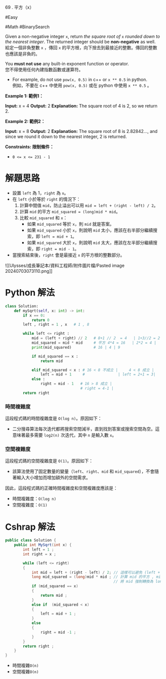 69 . 平方（x）

#Easy

#Math 
#BinarySearch 

Given a non-negative integer `x`, return _the square root of_ `x` _rounded down to the nearest integer_. The returned integer should be **non-negative** as well.  
給定一個非負整數 `x` ，傳回 `x` 的平方根，向下捨去到最接近的整數。傳回的整數也應該是非負的。

You **must not use** any built-in exponent function or operator.  
您不得使用任何內建指數函數或運算符。

- For example, do not use `pow(x, 0.5)` in c++ or `x ** 0.5` in python.  
    例如，不要在 c++ 中使用 `pow(x, 0.5)` 或在 python 中使用 `x ** 0.5` 。

**Example 1: 範例1：**

**Input:** x = 4
**Output:** 2
**Explanation:** The square root of 4 is 2, so we return 2.

**Example 2: 範例2：**

**Input:** x = 8
**Output:** 2
**Explanation:** The square root of 8 is 2.82842..., and since we round it down to the nearest integer, 2 is returned.

**Constraints: 限制條件：**

- `0 <= x <= 231 - 1`


# 解題思路

- 設置 `left` 為 1，`right` 為 `x`。
- 在 `left` 小於等於 `right` 的情況下：
    1. 計算中間值 `mid`，防止溢出可以用 `mid = left + (right - left) / 2`。
    2. 計算 `mid` 的平方 `mid_squared = (long)mid * mid`。
    3. 比較 `mid_squared` 和 `x`：
        - 如果 `mid_squared` 等於 `x`，則 `mid` 就是答案。
        - 如果 `mid_squared` 小於 `x`，則說明 `mid` 太小，應該在右半部分繼續搜索，即 `left = mid + 1`。
        - 如果 `mid_squared` 大於 `x`，則說明 `mid` 太大，應該在左半部分繼續搜索，即 `right = mid - 1`。
- 當搜索結束後，`right` 會是最接近 `x` 的平方根的整數部分。


![[Ulysses/成長筆記本/資料工程師/附件圖片檔/Pasted image 20240703073110.png]]

# Python 解法

```python
class Solution:
    def mySqrt(self, x: int) -> int:
        if x == 0:
            return 0
        left , right = 1 , x   # 1 , 8

        while left <= right : 
            mid = (left + right) // 2   # 8+1 // 2  = 4   | 1+3//2 = 2 |  3+3//2 = 3   | 2=2迴圈終止 return right 2
            mid_squared = mid * mid     # 平方 4*4 = 16   | 2*2 = 4 |   |  3*3 = 9
            print(mid_squared)          # 16 | 4 | 9      

            if mid_squared == x :  
                return mid

            elif mid_squared < x : # 16 < 8 不成立 |     4 < 8 成立 |            
                left = mid + 1     #               | left = 2+1 = 3|
            else :
                right = mid - 1   # 16 > 8 成立 |                          9 > 8 成立
                                  # right = 4-1 |                         right = 3-1=2
        return right
```

### 時間複雜度

這段程式碼的時間複雜度是 `O(log n)`。原因如下：

- 二分搜尋算法每次迭代都將搜索空間減半，直到找到答案或搜索空間為空。這意味著最多需要 `log2(n)` 次迭代，其中 `n` 是輸入數 `x`。

### 空間複雜度

這段程式碼的空間複雜度是 `O(1)`。原因如下：

- 該算法使用了固定數量的變量（`left`、`right`、`mid` 和 `mid_squared`），不會隨著輸入大小增加而增加額外的空間需求。

因此，這段程式碼的正確時間複雜度和空間複雜度應該是：

- 時間複雜度：`O(log n)`
- 空間複雜度：`O(1)`

# Cshrap 解法
```C#
public class Solution {
    public int MySqrt(int x) {
        int left = 1 ;
        int right = x ;

        while (left <= right)
        {
            int mid = left + (right - left) / 2; // 這樣可以避免 (left + right) / 2 在 left 和 right 非常大時發生溢出。
            long mid_squared = (long)mid * mid ; // 計算 mid 的平方 , mid * mid 的結果可能會超過 int 類型的範圍
                                                 // 將 mid 強制轉換為 long 類型，以確保結果不會溢出。
            if (mid_squared == x)
            {
                return mid ;
            }
            else if  (mid_squared < x)
            {
                left = mid + 1 ;
            }
            else 
            {
                right = mid -1 ;
            }
        }
        return right ;
    }
}
```

- 時間複雜`O(n)`
- 空間複雜`O(n)`
